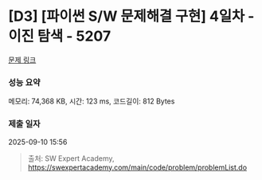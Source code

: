 # [D3] [파이썬 S/W 문제해결 구현] 4일차 - 이진 탐색 - 5207 

[문제 링크](https://swexpertacademy.com/main/code/problem/problemDetail.do?contestProbId=AWT-W6oacsQDFAVT) 

### 성능 요약

메모리: 74,368 KB, 시간: 123 ms, 코드길이: 812 Bytes

### 제출 일자

2025-09-10 15:56



> 출처: SW Expert Academy, https://swexpertacademy.com/main/code/problem/problemList.do